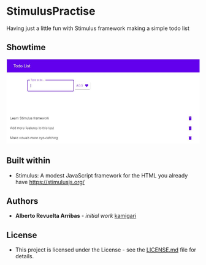 # StimulusPractise
Having just a little fun with Stimulus framework making a simple todo list

## Showtime

![Stimulus](./Stimulus.jpg)

## Built within

* Stimulus: A modest JavaScript framework for the HTML you already have https://stimulusjs.org/

## Authors

* **Alberto Revuelta Arribas** - *initial work* [kamigari](https://github.com/kamigari)

## License

* This project is licensed under the License - see the [LICENSE.md](LICENSE.md) file for details.
